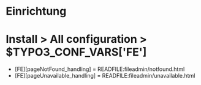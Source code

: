 # Einrichtung

# Install > All configuration > $TYPO3_CONF_VARS['FE']
* [FE][pageNotFound_handling] = READFILE:fileadmin/notfound.html
* [FE][pageUnavailable_handling] = READFILE:fileadmin/unavailable.html

